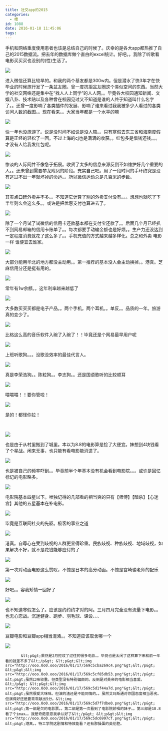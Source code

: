 ```yaml
---
title: 社交app的2015
categories:
  - 槽
id: 1088
date: 2016-01-18 11:45:06
tags:
---
```


手机和网络重度使用患者也该是总结自己的时候了。庆幸的是各大app都热推了自己的2015数据流。把去年的数据库做个直白的excel统计。好吧。。我除了听歌看电影买买买也没别的(性)生活了。
<!-- more -->

![](http://ooo.0o0.ooo/2016/01/17/569b74dab78e7.png)

进入微信还算比较早的。和我的两个基友都是300w内。但是潜水了快3年才在快毕业的时候旅行发了一条盆友圈。曾一度抗拒盆友圈这个类似空间的东西。当然大学的社交网络还是集中在“找人人上同学”的人人网。。毕竟各大校园通知新闻、文娱八卦、技术贴以及各种曾在校园见过又不知道是谁的人终于知道叫什么名字了。。还曾一度影响了各类插件的发展、影响了谁来看过我我被多少人看过的各类访问人数的截图。。现在看来。。大家当年都是一个水平的嘛

![](http://ooo.0o0.ooo/2016/01/17/569b765a8c8ed.png)

快一年也没旅游了。说是没时间不如说是没人陪。。只有寒假去东三省和海南度假算是正经的轻松了一回。不过上海的cj也是满满的收获。。红包多是借钱还钱。。。才没有人给我发红包呢。

![](http://ooo.0o0.ooo/2016/01/17/569b76c34f72d.png)

惨淡的人际网并不像急于拓展。收货了太多的信息来源反倒不如维护好几个重要的人。。还未曾到需要攀龙附凤的阶段。充实自己吧。用了一段时间的手环终究是没有逃过不出一年就坏掉的命运。。所以微信运动总是几百米的步数。

![](http://ooo.0o0.ooo/2016/01/17/569b8cd37fbf6.png)

其实点口碑外卖并不多。。不知道它计算了别的外卖支付没有。。。想想也就吃了下半年则么会这么多。。或许是把优惠支付也算进去了。

![](http://ooo.0o0.ooo/2016/01/17/569b8d469df74.png)

除了一个月试了试微信的信用卡还款基本都在支付宝还款了。。后面几个月已经扒不到网易邮箱的信用卡账单了。。每次都要手动输金额也是好烦。。生产力还没达到一定程度消费就花了这么多了。。手机充值的方式越来越多样化。总之和外卖 电影一样 谁便宜去谁家。

![](http://ooo.0o0.ooo/2016/01/17/569b8dfc35999.png)

大部分能用华北的地方都没主动用。。第一推荐的基本没人会主动换掉。。港真。芝麻信用分还是挺有用的。

![](http://ooo.0o0.ooo/2016/01/17/569b92b0b7ced.png)

常年有1w余额。。这年利率越来越低了

![](http://ooo.0o0.ooo/2016/01/17/569b9351c9783.png)

大多数买买买都是电子产品。。两个手机。两个耳机。。单反。。品质的一年。旅游真的变少了。

![](http://ooo.0o0.ooo/2016/01/17/569b99e34fd85.png)

比格这么高的音乐软件入碗了入碗了！！毕竟还是个网易最早用户呢

![](http://ooo.0o0.ooo/2016/01/17/569b9a1dc8bf6.png)

上班听歌狗。。。没歌没效率的最佳代言人。

![](http://ooo.0o0.ooo/2016/01/17/569b9a48e60dc.png)

真是李荣浩狗。。陈粒狗。。李志狗。。还是国语歌听的比较顺耳

![](http://ooo.0o0.ooo/2016/01/17/569b9a7cebaa4.png)

喂喂喂！！要你管啦！

![](http://ooo.0o0.ooo/2016/01/17/569b9a99a92ea.png)

是的！都怪你拉！

&nbsp;

![](https://ooo.0o0.ooo/2016/01/17/569c588aa63d8.png)

也是由于从村里搬到了城里。本以为8.8的电影算是捡了大便宜。妹想到4块钱看了个星战。闲来无事，也只能有看电影能消遣了。

![](http://ooo.0o0.ooo/2016/01/17/569c5ae2d384a.png)

也是被自己的频率吓到。。毕竟前半个年基本没有机会看到电影院。。。或许是回忆标记的电影略多。

![](https://ooo.0o0.ooo/2016/01/17/569c587a5e523.png)

电影院基本四星以下。唯独记得的几部看的相当爽的只有【师傅】【暗杀】【心迷宫】其他的五星基本在补电影。

![](https://ooo.0o0.ooo/2016/01/17/569c58890e21e.png)

毕竟是互联网社交的先驱。极客的事业之道

![](https://ooo.0o0.ooo/2016/01/17/569c588ab1ec6.png)

港真。自尊心在受到歧视的人群更显得珍重。民族歧视、种族歧视、地域歧视，如果解决不好，就不是花钱能够应付的了

![](https://ooo.0o0.ooo/2016/01/17/569c588c1f10b.png)

第一次对动画电影这么赞叹，不愧是日本的高分动画。不愧是宫崎骏老师的配乐

![](https://ooo.0o0.ooo/2016/01/17/569c5897d8f92.png)

好吧。。容我矫情一回好了

![](https://ooo.0o0.ooo/2016/01/17/569c588d50b2d.png)

也不知道寒假怎么了。应该是约约约才对的阿。三月四月完全没有流量下电影。。也无心恋战。沉迷健身、跑步、羽毛球、课设、、、

![](http://ooo.0o0.ooo/2016/01/17/569c5c4cdd158.png)

豆瓣电影和豆瓣app相当混淆。。不知道应该取舍哪一个

![](http://ooo.0o0.ooo/2016/01/17/569c5c7918c03.png)

           &lt;p&gt;果然是2月挖坟了过往的很多电影。。毕竟也是太闲了这样算下来和前一年看的就差不多了&lt;/p&gt; &lt;p&gt;&lt;img src="http://ooo.0o0.ooo/2016/01/17/569c5cba269c4.png"&gt;&lt;/p&gt; &lt;p&gt;&lt;img src="http://ooo.0o0.ooo/2016/01/17/569c5cf85db53.png"&gt;&lt;/p&gt; &lt;p&gt;虽然口味较重。但类型没有特别偏颇的。反倒是对美帝的电影相当喜爱。&lt;/p&gt; &lt;p&gt;&lt;img src="http://ooo.0o0.ooo/2016/01/17/569c5d1f44a7d.png"&gt;&lt;/p&gt;    &lt;p&gt;虽然很爱大咪咪。但演的渣还是不能同情的。。虽然艾玛斯通对你国态度相当恶劣。但演得好还是要乖乖献出5分。&lt;img src="http://ooo.0o0.ooo/2016/01/17/569c5d7f7dbe0.png"&gt;&lt;/p&gt; &lt;p&gt;第一部是欠的电影票。。第二部是第一次看到了电影院娇嗔的妹子。。第三部是18.8看了个imax。。我是奇葩恩恩我承认好了&lt;/p&gt; &lt;p&gt;&lt;img src="http://ooo.0o0.ooo/2016/01/17/569c5dc6997cf.png"&gt;&lt;/p&gt; &lt;p&gt;港真。。特工学院这剧情和特效能看？还有那操蛋的英伦腔。
    